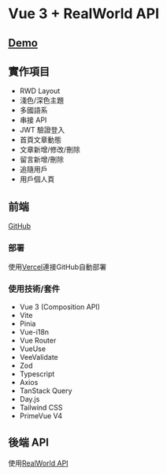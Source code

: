 # Vue 3 + RealWorld API

## [Demo](https://vue-project-jyun.vercel.app/)

## 實作項目

- RWD Layout
- 淺色/深色主題
- 多國語系
- 串接 API
- JWT 驗證登入
- 首頁文章動態
- 文章新增/修改/刪除
- 留言新增/刪除
- 追隨用戶
- 用戶個人頁

## 前端

[GitHub](https://github.com/njyun666666/vue-project)

### 部署

使用[Vercel](https://vercel.com)連接GitHub自動部署

### 使用技術/套件

- Vue 3 (Composition API)
- Vite
- Pinia
- Vue-i18n
- Vue Router
- VueUse
- VeeValidate
- Zod
- Typescript
- Axios
- TanStack Query
- Day.js
- Tailwind CSS
- PrimeVue V4

## 後端 API

使用[RealWorld API](https://main--realworld-docs.netlify.app/docs/specs/frontend-specs/api#demo-api)
